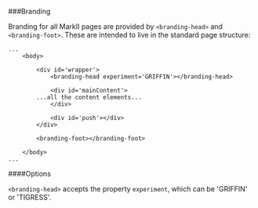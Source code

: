 ###Branding

Branding for all MarkII pages are provided by `<branding-head>` and `<branding-foot>`.  These are intended to live in the standard page structure:

```
...
	<body>

		<div id='wrapper'>
			<branding-head experiment='GRIFFIN'></branding-head>

			<div id='mainContent'>
        ...all the content elements...
			</div>

			<div id='push'></div>
		</div>

		<branding-foot></branding-foot>

	</body>
...
```

####Options

`<branding-head>` accepts the property `experiment`, which can be 'GRIFFIN' or 'TIGRESS'.
